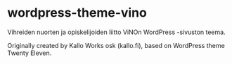 wordpress-theme-vino
====================

Vihreiden nuorten ja opiskelijoiden liitto ViNOn WordPress -sivuston teema.

Originally created by Kallo Works osk (kallo.fi), based on WordPress theme Twenty Eleven.
